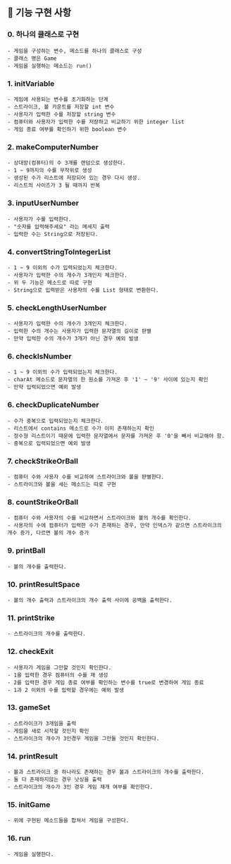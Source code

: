 ## 🎯 기능 구현 사항
### 0.  하나의 클래스로 구현
```
- 게임을 구성하는 변수, 메소드를 하나의 클래스로 구성
- 클래스 명은 Game
- 게임을 실행하는 메소드는 run()
```
### 1.  initVariable
```
- 게임에 사용되는 변수를 초기화하는 단계
- 스트라이크, 볼 카운트를 저장할 int 변수
- 사용자가 입력한 수를 저장할 string 변수
- 컴퓨터와 사용자가 입력한 수를 저장하고 비교하기 위한 integer list
- 게임 종료 여부를 확인하기 위한 boolean 변수
```
### 2.  makeComputerNumber
```
- 상대방(컴퓨터)의 수 3개를 랜덤으로 생성한다.
- 1 ~ 9까지의 수를 무작위로 생성
- 생성된 수가 리스트에 저장되어 있는 경우 다시 생성.
- 리스트의 사이즈가 3 될 때까지 반복
```

### 3.  inputUserNumber
```
- 사용자가 수를 입력한다.
- "숫자를 입력해주세요" 라는 메세지 출력
- 입력한 수는 String으로 저장된다.
```
### 4.  convertStringToIntegerList
```
- 1 ~ 9 이외의 수가 입력되었는지 체크한다. 
- 사용자가 입력한 수의 개수가 3개인지 체크한다.
- 위 두 기능은 메소드로 따로 구현
- String으로 입력받은 사용자의 수를 List 형태로 변환한다.
```
### 5.  checkLengthUserNumber
```
- 사용자가 입력한 수의 개수가 3개인지 체크한다.
- 입력한 수의 개수는 사용자가 입력한 문자열의 길이로 판별 
- 만약 입력한 수의 개수가 3개가 아닌 경우 예외 발생
```
### 6.  checkIsNumber
```
- 1 ~ 9 이외의 수가 입력되었는지 체크한다.
- charAt 메소드로 문자열의 한 원소를 가져온 후 '1' ~ '9' 사이에 있는지 확인
- 만약 입력되었으면 예외 발생
```
### 6.  checkDuplicateNumber
```
- 수가 중복으로 입력되었는지 체크한다.
- 리스트에서 contains 메소드로 수가 이미 존재하는지 확인
- 정수형 리스트이기 때문에 입력한 문자열에서 문자를 가져온 후 '0'을 빼서 비교해야 함.
- 중복으로 입력되었으면 예외 발생
```
### 7.  checkStrikeOrBall
```
- 컴퓨터 수와 사용자 수를 비교하여 스트라이크와 볼을 판별한다.
- 스트라이크와 볼을 세는 메소드는 따로 구현
```
### 8.  countStrikeOrBall
```
- 컴퓨터 수와 사용자의 수를 비교하면서 스트라이크와 볼의 개수를 확인한다.
- 사용자의 수에 컴퓨터가 입력한 수가 존재하는 경우, 만약 인덱스가 같으면 스트라이크의 개수 증가, 다르면 볼의 개수 증가
```
### 9.  printBall
```
- 볼의 개수를 출력한다.
```
### 10. printResultSpace
```
- 볼의 개수 출력과 스트라이크의 개수 출력 사이에 공백을 출력한다.
```
### 11. printStrike
```
- 스트라이크의 개수를 출력한다.
```
### 12. checkExit
```
- 사용자가 게임을 그만할 것인지 확인한다.
- 1을 입력한 경우 컴퓨터의 수를 재 생성
- 2를 입력한 경우 게임 종료 여부를 확인하는 변수를 true로 변경하여 게임 종료
- 1과 2 이외의 수를 입력할 경우에는 예외 발생
```
### 13. gameSet
```
- 스트라이크가 3개임을 출력
- 게임을 새로 시작할 것인지 확인
- 스트라이크의 개수가 3인경우 게임을 그만둘 것인지 확인한다.
```
### 14. printResult
```
- 볼과 스트라이크 중 하나라도 존재하는 경우 볼과 스트라이크의 개수를 출력한다.
- 둘 다 존재하지않는 경우 낫싱을 출력
- 스트라이크의 개수가 3인 경우 게임 재개 여부를 확인한다.
```
### 15. initGame
```
- 위에 구현된 메소드들을 합쳐서 게임을 구성한다.
```
### 16. run
```
- 게임을 실행한다.
```
